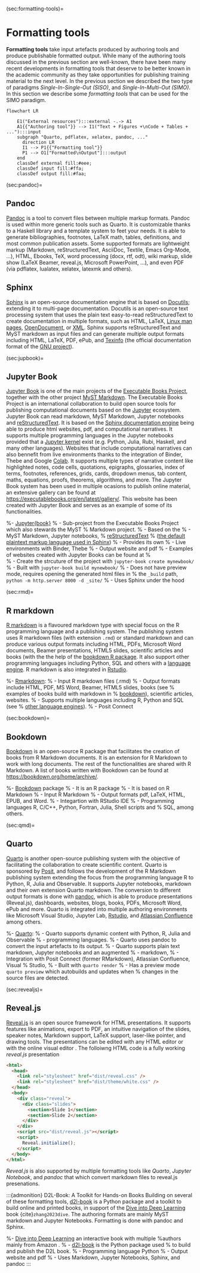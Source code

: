 (sec:formatting-tools)=
# Formatting tools

**Formatting tools** take input artefacts produced by authoring tools and
produce publishable formatted output.  While many of the authoring tools
discussed in the previous section are well-known, there have been many recent
developments in formatting tools that deserve to be better known in the
academic community as they take opportunities for publishing training material
to the next level. In the previous section we described the two type of
paradigms  *Single-In-Single-Out (SISO)*, and *Single-In-Multi-Out (SIMO)*. In
this section we describe some _formatting tools_ that can be used for the SIMO
paradigm.

```{mermaid}
flowchart LR
  
    E1("External resources"):::external -.-> A1
    A1{{"Authoring tool"}} --> I1("Text + Figures +\nCode + Tables + ..."):::input
    subgraph "Quarto, pdflatex, xelatex, pandoc, ..." 
      direction LR
      I1 --> P1{{"Formatting tool"}}
      P1 --> O1["Formatted\nOutput"]:::output
    end
    classDef external fill:#eee;
    classDef input fill:#ffa;
    classDef output fill:#faa;
```

(sec:pandoc)=
## Pandoc

[Pandoc](https://pandoc.org/) is a tool to convert files between multiple
markup formats. Pandoc is used within more generic tools such as Quarto. 
It is customizable thanks to a Haskell library
and a template system to feet your needs. It is able to generate
bibliographies, footnotes, LaTeX math, tables, definitions, and most common
publication assets. Some supported formats are lightweight markup (Markdown,
reStructuredText, AsciiDoc, Textile, Emacs Org-Mode, ...), HTML,
Ebooks, TeX, word processing (docx, rtf, odt), wiki markup, slide show
(LaTeX Beamer, reveal.js, Microsoft PowerPoint, ...), and even PDF (via
pdflatex, lualatex, xelatex, latexmk and others).


## Sphinx

[Sphinx](https://www.sphinx-doc.org/en/master/) is an open-source documentation engine that is based on
[Docutils](https://docutils.sourceforge.io/); extending it to multi-page documentation. Docutils is an
open-source text processing system that uses the plain text easy-to-read
reStructuredText to create documentation in multiple formats, such as HTML,
LaTeX, [Linux man pages](https://linux.die.net/man/), [OpenDocument](https://en.wikipedia.org/wiki/OpenDocument), or [XML](https://en.wikipedia.org/wiki/XML). Sphinx supports
reStructuredText and MyST markdown as input files and can generate multiple
output formats including HTML, LaTeX, PDF, ePub, and
[Texinfo](https://www.gnu.org/software/texinfo/) (the
official documentation format of the [GNU project](https://www.gnu.org/)).

(sec:jupbook)=
## Jupyter Book

[Jupyter Book](https://jupyterbook.org/en/stable/intro.html) is one of the main projects of the [Executable Books
Project](https://executablebooks.org/en/latest/), together with the other project [MyST
Markdown](https://executablebooks.org/en/latest/tools/#tools-myst). The
Executable Books Project is an international collaboration to build open source
tools for publishing computational documents based on the
[Jupyter](https://jupyter.org/)
ecosystem. Jupyter Book can read markdown, MyST Markdown, Jupyter
notebooks and
[reStructuredText](https://docutils.sourceforge.io/rst.html). It is based
on the [Sphinx documentation engine](https://www.sphinx-doc.org/en/master/)
being able to produce html websites, pdf, and computational narratives. It
supports multiple programming languages in the Jupyter notebooks provided that
a [Jupyter kernel](https://github.com/jupyter/jupyter/wiki/Jupyter-kernels) exist (e.g. Python, Julia, Rubi, Haskell, and many other
languages).
Websites that include computational narratives can also bennefit from live
environments thanks to the integration of Binder, Thebe and Google
[Colab](https://colab.research.google.com/). It supports multiple types of narrative content like highlighted
notes, code cells, quotations, epigraphs, glossaries, index of terms,
footnotes, references, grids, cards, dropdown menus, tab content, maths,
equations, proofs, theorems, algorithms, and more. The Jupyter Book system has
been used in multiple ocasions to publish online material, an extensive gallery
can be found at https://executablebooks.org/en/latest/gallery/. This website
has been created with Jupyter Book and serves as an example of some of its
functionalities.

%- [Jupyter{book}](https://jupyterbook.org/en/stable/intro.html)
%  - Sub-project from the Executable Books Project which also stewards the MyST
%    Markdown project.
%  - Based on the 
%  - MyST Markdown, Jupyter notebooks,
%    [reStructuredText](https://docutils.sourceforge.io/rst.html)
%    ([the default plaintext markup language used in Sphinx](https://www.sphinx-doc.org/en/master/usage/restructuredtext/basics.html#rst-primer))
%  - Provides its own 
%  - Live environments with Binder, Thebe
%  - Output website and pdf
%  - Examples of websites created with Jupyter Books can be found at
%    
%  - Create the strcuture of the project with `jupyter-book create mynewbook/`
%  - Built with `jupyter-book build mynewbook/`
%  - Does not have preview mode, requires opening the generated html files in
%    the `_build` path, `python -m http.server 8000 -d _site/`
%  - Uses Sphinx under the hood

(sec:rmd)=
## R markdown

[R markdown](https://rmarkdown.rstudio.com/) is a flavoured markdown type with
special focus on the R programming language and a publishing system. The
publishing system uses R markdown files (with extension `.rmd`) or standard
markdown and can produce various output formats including HTML, PDFs, Microsoft
Word documents, Beamer presentations, HTML5 slides, scientific articles and
books (with the the help of the [bookdown R package](https://bookdown.org/). It also support
other programming languages including Python, SQL and others with a [language
engine](https://bookdown.org/yihui/rmarkdown/language-engines.html). R markdown
is also integrated in [Rstudio](https://posit.co/download/rstudio-desktop/).

%- [Rmarkdown](https://rmarkdown.rstudio.com/):
%  - Input R markdown files (.rmd)
%  - Output formats include HTML, PDF, MS Word, Beamer, HTML5 slides, books (see
%    examples of books build with markdown in
%    [bookdown](https://bookdown.org/)), scientific articles, websites.
%	- Supports multiple languages including R, Python and SQL (see
%    [other language engines]()).
%  - Posit Connect

(sec:bookdown)=
## Bookdown

[Bookdown](https://bookdown.org/) is an open-source R package that facilitates
the creation of books from R Markdown documents. It is an extension for R
Markdown to work with long documents. The rest of the functionalities are
shared with R Markdown. A list of books written with Bookdown can be found at
https://bookdown.org/home/archive/.

%- [Bookdown](https://bookdown.org/) package
%  - It is an R package
%  - It is based on R Markdown
%  - Input R Markdown
%  - Output formats pdf, LaTeX, HTML, EPUB, and Word.
%  - Integartion with RStudio IDE
%  - Programming languages R, C/C++, Python, Fortran, Julia, Shell scripts and
%    SQL, among others.

(sec:qmd)=
## Quarto

[Quarto](https://quarto.org) is another open-source publishing system with the
objective of facilitating the collaboration to create scientific content.
Quarto is sponsored by [Posit](https://posit.co), and follows the development of the R Markdown
publishing system extending the focus from the programming language R to
Python, R, Julia and Observable. It supports Jupyter notebooks, markdown and
their own extension Quarto markdown. The conversion to different output formats
is done with [pandoc](https://pandoc.org/), which is able to produce presentations (Reveal.js),
dashboards, websites, blogs, books, PDFs, Microsoft Word, ePub and more. Quarto
is integrated into multiple authoring environments like Microsoft Visual
Studio, Jupyter Lab, [Rstudio](https://posit.co/download/rstudio-desktop/), and [Atlassian Confluence](https://www.atlassian.com/software/confluence)
among others. 

%- [Quarto](https://quarto.org): 
%  - Quarto supports dynamic content with Python, R, Julia and Observable
%  - programming languages.
%  - Quarto uses pandoc to convert the input artefacts to its output.
%  - Quarto supports plain text markdown, Jupyter notebooks and an augmented
%  - markdown, 
%  - Integration with Posit Connect (former RMarkdown), Atlassian Confluence, Visual
%    Studio, 
%  - Built with `quarto render`
%  - Has a preview mode `quarto preview` which autobuilds and updates when
%    changes in the source files are detected.


(sec:revealjs)=
## Reveal.js

[Reveal.js](https://revealjs.com/) is an open source framework for HTML
presentations. It supports features like animations, export to PDF, an
intuitive navigation of the slides, speaker notes, Markdown support, LaTeX
support, laser-like pointer, and drawing tools. The presentations can be edited
with any HTML editor or with the online visual editor [](https://slides.com/).
The folloiwng HTML code is a fully working *reveal.js* presentation

```html
<html>
  <head>
    <link rel="stylesheet" href="dist/reveal.css" />
    <link rel="stylesheet" href="dist/theme/white.css" />
  </head>
  <body>
    <div class="reveal">
      <div class="slides">
        <section>Slide 1</section>
        <section>Slide 2</section>
      </div>
    </div>
    <script src="dist/reveal.js"></script>
    <script>
      Reveal.initialize();
    </script>
  </body>
</html>
```

*Reveal.js* is also supported by
multiple formatting tools like *Quarto*, *Jupyter Notebook*, and *pandoc* that
which convert markdown files to reveal.js presenations.


:::{admonition} D2L-Book: A Toolkit for Hands-on Books
Building on several of these formatting tools, 
[d2l-book](https://github.com/d2l-ai/d2l-book) is a Python package and a toolkit to build online and printed books, 
in support of the [Dive into Deep Learning](https://d2l.ai/) book {cite}`zhang2023dive`. 
The authoring formats are mainly MyST markdown and Jupyter Notebooks. 
Formatting is done with pandoc and Sphinx.

%- [Dive into Deep Learning](https://d2l.ai/) an interactive book with multiple
%authors mainly from Amazon .
%  - [d2l-book](https://github.com/d2l-ai/d2l-book) is the Python package used
%    to build and publish the D2L book.
%  - Programming language Python
%  - Output website and pdf
%  - Uses Markdown, Jupyter Notebooks, Sphinx, and pandoc
:::

